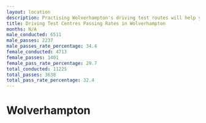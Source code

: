 ```yaml
---
layout: location
description: Practising Wolverhampton's driving test routes will help you become more confident in your gear-changing abilities.
title: Driving Test Centres Passing Rates in Wolverhampton
months: N/A
male_conducted: 6511
male_passes: 2237
male_passes_rate_percentage: 34.4
female_conducted: 4713
female_passes: 1401
female_pass_rate_percentage: 29.7
total_conducted: 11225
total_passes: 3638
total_pass_rate_percentage: 32.4
---
```


# Wolverhampton
